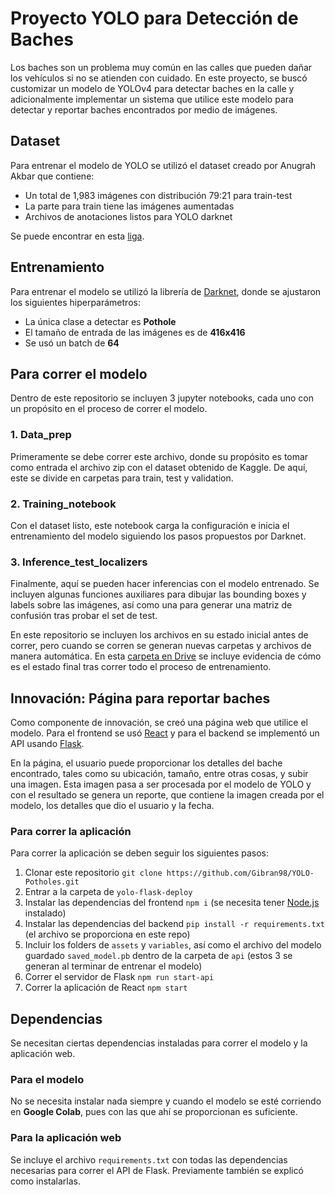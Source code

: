 # Proyecto YOLO para Detección de Baches

Los baches son un problema muy común en las calles que pueden dañar los vehículos si no se atienden con cuidado. En este proyecto, se buscó customizar un modelo de YOLOv4 para detectar baches en la calle y adicionalmente implementar un sistema que utilice este modelo para detectar y reportar baches encontrados por medio de imágenes.

## Dataset
Para entrenar el modelo de YOLO se utilizó el dataset creado por Anugrah Akbar que contiene:
* Un total de 1,983 imágenes con distribución 79:21 para train-test
* La parte para train tiene las imágenes aumentadas
* Archivos de anotaciones listos para YOLO darknet

Se puede encontrar en esta [liga](https://www.kaggle.com/datasets/anugrahakbar/potholes-detection-for-yolov4).

## Entrenamiento
Para entrenar el modelo se utilizó la librería de [Darknet](https://github.com/AlexeyAB/darknet), donde se ajustaron los siguientes hiperparámetros:
* La única clase a detectar es **Pothole**
* El tamaño de entrada de las imágenes es de **416x416**
* Se usó un batch de **64**

## Para correr el modelo
Dentro de este repositorio se incluyen 3 jupyter notebooks, cada uno con un propósito en el proceso de correr el modelo.

### 1. Data_prep
Primeramente se debe correr este archivo, donde su propósito es tomar como entrada el archivo zip con el dataset obtenido de Kaggle. De aquí, este se divide en carpetas para train, test y validation.

### 2. Training_notebook
Con el dataset listo, este notebook carga la configuración e inicia el entrenamiento del modelo siguiendo los pasos propuestos por Darknet.

### 3. Inference_test_localizers
Finalmente, aquí se pueden hacer inferencias con el modelo entrenado. Se incluyen algunas funciones auxiliares para dibujar las bounding boxes y labels sobre las imágenes, así como una para generar una matriz de confusión tras probar el set de test.

En este repositorio se incluyen los archivos en su estado inicial antes de correr, pero cuando se corren se generan nuevas carpetas y archivos de manera automática. En esta [carpeta en Drive](https://drive.google.com/drive/folders/1-XnuVvEzWoMUx0TYYIvuwMWWeIc5B6sN?usp=sharing) se incluye evidencia de cómo es el estado final tras correr todo el proceso de entrenamiento.

## Innovación: Página para reportar baches
Como componente de innovación, se creó una página web que utilice el modelo. Para el frontend se usó [React](https://reactjs.org/) y para el backend se implementó un API usando [Flask](https://flask.palletsprojects.com/en/2.1.x/).

En la página, el usuario puede proporcionar los detalles del bache encontrado, tales como su ubicación, tamaño, entre otras cosas, y subir una imagen. Esta imagen pasa a ser procesada por el modelo de YOLO y con el resultado se genera un reporte, que contiene la imagen creada por el modelo, los detalles que dio el usuario y la fecha.

### Para correr la aplicación
Para correr la aplicación se deben seguir los siguientes pasos:
1. Clonar este repositorio `git clone https://github.com/Gibran98/YOLO-Potholes.git`
2. Entrar a la carpeta de `yolo-flask-deploy`
3. Instalar las dependencias del frontend `npm i` (se necesita tener [Node.js](https://nodejs.org/en/) instalado)
4. Instalar las dependencias del backend `pip install -r requirements.txt` (el archivo se proporciona en este repo)
5. Incluir los folders de `assets` y `variables`, así como el archivo del modelo guardado `saved_model.pb` dentro de la carpeta de `api` (estos 3 se generan al terminar de entrenar el modelo)
6. Correr el servidor de Flask `npm run start-api`
7. Correr la aplicación de React `npm start`

## Dependencias
Se necesitan ciertas dependencias instaladas para correr el modelo y la aplicación web.

### Para el modelo
No se necesita instalar nada siempre y cuando el modelo se esté corriendo en **Google Colab**, pues con las que ahí se proporcionan es suficiente.

### Para la aplicación web
Se incluye el archivo `requirements.txt` con todas las dependencias necesarias para correr el API de Flask. Previamente también se explicó como instalarlas.
